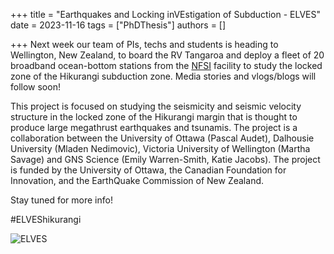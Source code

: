 +++
title = "Earthquakes and Locking inVEstigation of Subduction - ELVES"
date = 2023-11-16
tags = ["PhDThesis"]
authors = []

+++
Next week our team of PIs, techs and students is heading to Wellington, New Zealand, to board the RV Tangaroa and deploy a fleet of 20 broadband ocean-bottom stations from the [NFSI](https://nfsi.ca) facility to study the locked zone of the Hikurangi subduction zone. Media stories and vlogs/blogs will follow soon!

This project is focused on studying the seismicity and seismic velocity structure in the locked zone of the Hikurangi margin that is thought to produce large megathrust earthquakes and tsunamis. The project is a collaboration between the University of Ottawa (Pascal Audet), Dalhousie University (Mladen Nedimovic), Victoria University of Wellington (Martha Savage) and GNS Science (Emily Warren-Smith, Katie Jacobs). The project is funded by the University of Ottawa, the Canadian Foundation for Innovation, and the EarthQuake Commission of New Zealand.

Stay tuned for more info!

#ELVEShikurangi

![ELVES](/img/posts/ELVES_logo.png)